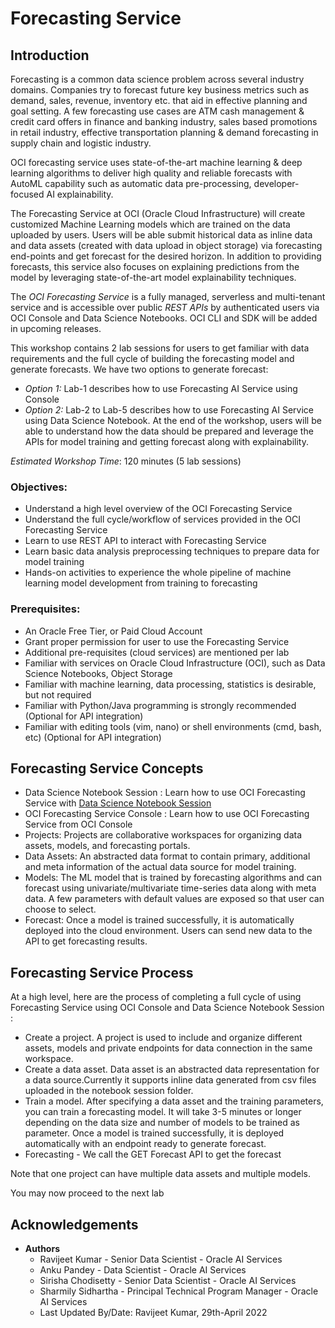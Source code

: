 # Forecasting Service

## Introduction

Forecasting is a common data science problem across several industry domains. Companies try to forecast future key business metrics such as demand, sales, revenue, inventory etc. that aid in effective planning and goal setting. A few forecasting use cases are ATM cash management & credit card offers in finance and banking industry, sales based promotions in retail industry, effective transportation planning & demand forecasting in supply chain and logistic industry.   

OCI forecasting service uses state-of-the-art machine learning & deep learning algorithms to deliver high quality and reliable forecasts with AutoML capability such as automatic data pre-processing, developer-focused AI explainability. 

The Forecasting Service at OCI (Oracle Cloud Infrastructure) will create customized Machine Learning models which are trained on the data uploaded by users. Users will be able submit historical data as inline data and data assets (created with data upload in object storage) via forecasting end-points and get forecast for the desired horizon. In addition to providing forecasts, this service also focuses on explaining predictions from the model by leveraging state-of-the-art model explainability techniques.
 
The *OCI Forecasting Service* is a fully managed, serverless and multi-tenant service and is accessible over public *REST APIs* by authenticated users via OCI Console and Data Science Notebooks. OCI CLI and SDK will be added in upcoming releases.

This workshop contains 2 lab sessions for users to get familiar with data requirements and the full cycle of building the forecasting model and generate forecasts. We have two options to generate forecast:
- *Option 1:* Lab-1 describes how to use Forecasting AI Service using Console 
- *Option 2:* Lab-2 to Lab-5 describes how to use Forecasting AI Service using Data Science Notebook. 
At the end of the workshop, users will be able to understand how the data should be prepared and leverage the APIs for model training and getting forecast along with explainability. 

*Estimated Workshop Time*: 120 minutes (5 lab sessions)

### Objectives:

* Understand a high level overview of the OCI Forecasting Service
* Understand the full cycle/workflow of services provided in the OCI Forecasting Service
* Learn to use REST API to interact with Forecasting Service
* Learn basic data analysis preprocessing techniques to prepare data for model training
* Hands-on activities to experience the whole pipeline of machine learning model development from training to forecasting

### Prerequisites:
* An Oracle Free Tier, or Paid Cloud Account
* Grant proper permission for user to use the Forecasting Service
* Additional pre-requisites (cloud services) are mentioned per lab
* Familiar with services on Oracle Cloud Infrastructure (OCI), such as Data Science Notebooks, Object Storage
* Familiar with machine learning, data processing, statistics is desirable, but not required
* Familiar with Python/Java programming is strongly recommended (Optional for API integration)
* Familiar with editing tools (vim, nano) or shell environments (cmd, bash, etc) (Optional for API integration)

## Forecasting Service Concepts
* Data Science Notebook Session : Learn how to use OCI Forecasting Service with [Data Science Notebook Session](https://docs.oracle.com/en-us/iaas/data-science/using/use-notebook-sessions.htm)
* OCI Forecasting Service Console  : Learn how to use OCI Forecasting Service from OCI Console 
* Projects: Projects are collaborative workspaces for organizing data assets, models, and forecasting portals.
* Data Assets: An abstracted data format to contain primary, additional and meta information of the actual data source for model training.
* Models: The ML model that is trained by forecasting algorithms and can forecast using univariate/multivariate time-series data along with meta data. A few parameters with default values are exposed so that user can choose to select.
* Forecast: Once a model is trained successfully, it is automatically deployed into the cloud environment. Users can send new data to the API to get forecasting results.

## Forecasting Service Process

At a high level, here are the process of completing a full cycle of using Forecasting Service using OCI Console and Data Science Notebook Session :

* Create a project. A project is used to include and organize different assets, models and private endpoints for data connection in the same workspace.
* Create a data asset. Data asset is an abstracted data representation for a data source.Currently it supports inline data generated from  csv files uploaded in the notebook session folder. 
* Train a model. After specifying a data asset and the training parameters, you can train a forecasting  model. It will take 3-5 minutes or longer depending on the data size and number of models to be trained as parameter. Once a model is trained successfully, it is deployed automatically with an endpoint ready to generate forecast.
* Forecasting - We call the GET Forecast API to get the forecast


Note that one project can have multiple data assets and multiple models.

You may now proceed to the next lab

## Acknowledgements
* **Authors**
    * Ravijeet Kumar - Senior Data Scientist - Oracle AI Services
    * Anku Pandey - Data Scientist - Oracle AI Services
    * Sirisha Chodisetty - Senior Data Scientist - Oracle AI Services
    * Sharmily Sidhartha - Principal Technical Program Manager - Oracle AI Services
    * Last Updated By/Date: Ravijeet Kumar, 29th-April 2022



